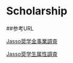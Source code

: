 # Scholarship

##参考URL

[Jasso奨学金事業調査](http://www.jasso.go.jp/about/statistics/syogaku_jittai/index.html)

[Jasso奨学生属性調査](http://www.jasso.go.jp/about/statistics/zokusei_chosa/index.html)
